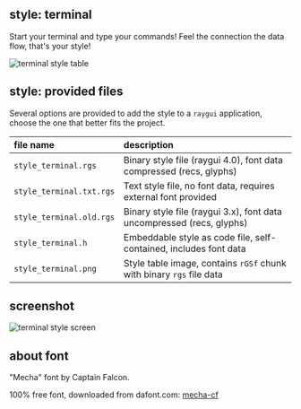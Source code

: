 ## style: terminal

Start your terminal and type your commands! Feel the connection the data flow, that's your style!

![terminal style table](style_terminal.png)

## style: provided files

Several options are provided to add the style to a `raygui` application, choose the one that better fits the project.

| file name | description |
| :-------- | :---------- |
| `style_terminal.rgs` | Binary style file (raygui 4.0), font data compressed (recs, glyphs) |
| `style_terminal.txt.rgs` | Text style file, no font data, requires external font provided |
| `style_terminal.old.rgs` | Binary style file (raygui 3.x), font data uncompressed (recs, glyphs) |
| `style_terminal.h` | Embeddable style as code file, self-contained, includes font data |
| `style_terminal.png` | Style table image, contains `rGSf` chunk with binary `rgs` file data |

## screenshot

![terminal style screen](terminal_screenshot.png)

## about font

"Mecha" font by Captain Falcon.

100% free font, downloaded from dafont.com: [mecha-cf](https://www.dafont.com/mecha-cf.font)
